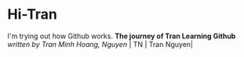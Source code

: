 # Hi-Tran
I'm trying out how Github works.
**The journey of Tran Learning Github**
*written by Tran Minh Hoang, Nguyen*
| TN | Tran Nguyen|  

